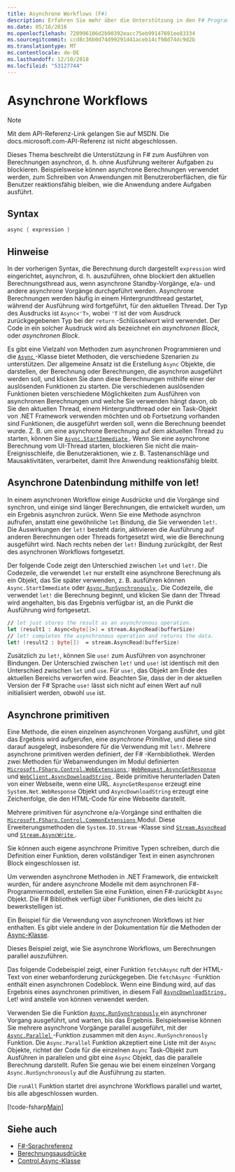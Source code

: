 ```yaml
---
title: Asynchrone Workflows (F#)
description: Erfahren Sie mehr über die Unterstützung in den F# Programmiersprache zum Ausführen von Berechnungen asynchron, die ausgeführt werden, ohne die Ausführung weiterer Aufgaben zu blockieren.
ms.date: 05/16/2016
ms.openlocfilehash: 720996106d2b90392eacc75eb99147691ee83334
ms.sourcegitcommit: ccd8c36b0d74d99291d41aceb14cf98d74dc9d2b
ms.translationtype: MT
ms.contentlocale: de-DE
ms.lasthandoff: 12/10/2018
ms.locfileid: "53127744"
---
```

# <a name="asynchronous-workflows"></a>Asynchrone Workflows

> [!NOTE]
> Mit dem API-Referenz-Link gelangen Sie auf MSDN.  Die docs.microsoft.com-API-Referenz ist nicht abgeschlossen.

Dieses Thema beschreibt die Unterstützung in F# zum Ausführen von Berechnungen asynchron, d. h. ohne Ausführung weiterer Aufgaben zu blockieren. Beispielsweise können asynchrone Berechnungen verwendet werden, zum Schreiben von Anwendungen mit Benutzeroberflächen, die für Benutzer reaktionsfähig bleiben, wie die Anwendung andere Aufgaben ausführt.

## <a name="syntax"></a>Syntax

```fsharp
async { expression }
```

## <a name="remarks"></a>Hinweise

In der vorherigen Syntax, die Berechnung durch dargestellt `expression` wird eingerichtet, asynchron, d. h. auszuführen, ohne blockiert den aktuellen Berechnungsthread aus, wenn asynchrone Standby-Vorgänge, e/a- und andere asynchrone Vorgänge durchgeführt werden. Asynchrone Berechnungen werden häufig in einem Hintergrundthread gestartet, während der Ausführung wird fortgeführt, für den aktuellen Thread. Der Typ des Ausdrucks ist `Async<'T>`, wobei `'T` ist der vom Ausdruck zurückgegebenen Typ bei der `return` -Schlüsselwort wird verwendet. Der Code in ein solcher Ausdruck wird als bezeichnet ein *asynchronen Block*, oder *asynchronen Block*.

Es gibt eine Vielzahl von Methoden zum asynchronen Programmieren und die [ `Async` ](https://msdn.microsoft.com/library/03eb4d12-a01a-4565-a077-5e83f17cf6f7) -Klasse bietet Methoden, die verschiedene Szenarien zu unterstützen. Der allgemeine Ansatz ist die Erstellung `Async` Objekte, die darstellen, der Berechnung oder Berechnungen, die asynchron ausgeführt werden soll, und klicken Sie dann diese Berechnungen mithilfe einer der auslösenden Funktionen zu starten. Die verschiedenen auslösenden Funktionen bieten verschiedene Möglichkeiten zum Ausführen von asynchronen Berechnungen und welche Sie verwenden hängt davon, ob Sie den aktuellen Thread, einem Hintergrundthread oder ein Task-Objekt von .NET Framework verwenden möchten und ob Fortsetzung vorhanden sind Funktionen, die ausgeführt werden soll, wenn die Berechnung beendet wurde. Z. B. um eine asynchrone Berechnung auf dem aktuellen Thread zu starten, können Sie [ `Async.StartImmediate` ](https://msdn.microsoft.com/library/2f71d1cc-187f-48cf-ac66-e7fda41c46e3). Wenn Sie eine asynchrone Berechnung vom UI-Thread starten, blockieren Sie nicht die main-Ereignisschleife, die Benutzeraktionen, wie z. B. Tastenanschläge und Mausaktivitäten, verarbeitet, damit Ihre Anwendung reaktionsfähig bleibt.

## <a name="asynchronous-binding-by-using-let"></a>Asynchrone Datenbindung mithilfe von let!

In einem asynchronen Workflow einige Ausdrücke und die Vorgänge sind synchron, und einige sind länger Berechnungen, die entwickelt wurden, um ein Ergebnis asynchron zurück. Wenn Sie eine Methode asynchron aufrufen, anstatt eine gewöhnliche `let` Bindung, die Sie verwenden `let!`. Die Auswirkungen der `let!` besteht darin, aktivieren die Ausführung auf anderen Berechnungen oder Threads fortgesetzt wird, wie die Berechnung ausgeführt wird. Nach rechts neben der `let!` Bindung zurückgibt, der Rest des asynchronen Workflows fortgesetzt.

Der folgende Code zeigt den Unterschied zwischen `let` und `let!`. Die Codezeile, die verwendet `let` nur erstellt eine asynchrone Berechnung als ein Objekt, das Sie später verwenden, z. B. ausführen können `Async.StartImmediate` oder [ `Async.RunSynchronously` ](https://msdn.microsoft.com/library/0a6663a9-50f2-4d38-8bf3-cefd1a51fd6b). Die Codezeile, die verwendet `let!` die Berechnung beginnt, und klicken Sie dann der Thread wird angehalten, bis das Ergebnis verfügbar ist, an die Punkt die Ausführung wird fortgesetzt.

```fsharp
// let just stores the result as an asynchronous operation.
let (result1 : Async<byte[]>) = stream.AsyncRead(bufferSize)
// let! completes the asynchronous operation and returns the data.
let! (result2 : byte[])  = stream.AsyncRead(bufferSize)
```

Zusätzlich zu `let!`, können Sie `use!` zum Ausführen von asynchroner Bindungen. Der Unterschied zwischen `let!` und `use!` ist identisch mit den Unterschied zwischen `let` und `use`. Für `use!`, das Objekt am Ende des aktuellen Bereichs verworfen wird. Beachten Sie, dass der in der aktuellen Version der F# Sprache `use!` lässt sich nicht auf einen Wert auf null initialisiert werden, obwohl `use` ist.

## <a name="asynchronous-primitives"></a>Asynchrone primitiven

Eine Methode, die einen einzelnen asynchronen Vorgang ausführt, und gibt das Ergebnis wird aufgerufen, eine *asynchrone Primitive*, und diese sind darauf ausgelegt, insbesondere für die Verwendung mit `let!`. Mehrere asynchrone primitiven werden definiert, der F# -Kernbibliothek. Werden zwei Methoden für Webanwendungen im Modul definierten [ `Microsoft.FSharp.Control.WebExtensions` ](https://msdn.microsoft.com/library/95ef17bc-ee3f-44ba-8a11-c90fcf4cf003): [ `WebRequest.AsyncGetResponse` ](https://msdn.microsoft.com/library/09a60c31-e6e2-4b5c-ad23-92a86e50060c) und [ `WebClient.AsyncDownloadString` ](https://msdn.microsoft.com/library/8a85a9b7-f712-4cac-a0ce-0a797f8ea32a). Beide primitive herunterladen Daten von einer Webseite, wenn eine URL. `AsyncGetResponse` erzeugt eine `System.Net.WebResponse` Objekt und `AsyncDownloadString` erzeugt eine Zeichenfolge, die den HTML-Code für eine Webseite darstellt.

Mehrere primitiven für asynchrone e/a-Vorgänge sind enthalten die [ `Microsoft.FSharp.Control.CommonExtensions` ](https://msdn.microsoft.com/library/2edb67cb-6814-4a30-849f-b6dbdd042396) Modul. Diese Erweiterungsmethoden die `System.IO.Stream` -Klasse sind [ `Stream.AsyncRead` ](https://msdn.microsoft.com/library/85698aaa-bdda-47e6-abed-3730f59fda5e) und [ `Stream.AsyncWrite` ](https://msdn.microsoft.com/library/1b0a2751-e42a-47e1-bd27-020224adc618).

Sie können auch eigene asynchrone Primitive Typen schreiben, durch die Definition einer Funktion, deren vollständiger Text in einen asynchronen Block eingeschlossen ist.

Um verwenden asynchrone Methoden in .NET Framework, die entwickelt wurden, für andere asynchrone Modelle mit dem asynchronen F#-Programmiermodell, erstellen Sie eine Funktion, einen F#-zurückgibt `Async` Objekt. Die F# Bibliothek verfügt über Funktionen, die dies leicht zu bewerkstelligen ist.

Ein Beispiel für die Verwendung von asynchronen Workflows ist hier enthalten. Es gibt viele andere in der Dokumentation für die Methoden der [Async-Klasse](https://msdn.microsoft.com/library/03eb4d12-a01a-4565-a077-5e83f17cf6f7).

Dieses Beispiel zeigt, wie Sie asynchrone Workflows, um Berechnungen parallel auszuführen.

Das folgende Codebeispiel zeigt, einer Funktion `fetchAsync` ruft der HTML-Text von einer webanforderung zurückgegeben. Die `fetchAsync` -Funktion enthält einen asynchronen Codeblock. Wenn eine Bindung wird, auf das Ergebnis eines asynchronen primitiven, in diesem Fall [ `AsyncDownloadString` ](https://msdn.microsoft.com/library/8a85a9b7-f712-4cac-a0ce-0a797f8ea32a), Let! wird anstelle von können verwendet werden.

Verwenden Sie die Funktion [ `Async.RunSynchronously` ](https://msdn.microsoft.com/library/0a6663a9-50f2-4d38-8bf3-cefd1a51fd6b) ein asynchroner Vorgang ausgeführt, und warten, bis das Ergebnis. Beispielsweise können Sie mehrere asynchrone Vorgänge parallel ausgeführt, mit der [ `Async.Parallel` ](https://msdn.microsoft.com/library/aa9b0355-2d55-4858-b943-cbe428de9dc4) -Funktion zusammen mit den `Async.RunSynchronously` Funktion. Die `Async.Parallel` Funktion akzeptiert eine Liste mit der `Async` Objekte, richtet der Code für die einzelnen `Async` Task-Objekt zum Ausführen in parallelen und gibt eine `Async` Objekt, das die parallele Berechnung darstellt. Rufen Sie genau wie bei einem einzelnen Vorgang `Async.RunSynchronously` auf die Ausführung zu starten.

Die `runAll` Funktion startet drei asynchrone Workflows parallel und wartet, bis alle abgeschlossen wurden.

[!code-fsharp[Main](../../../samples/snippets/fsharp/lang-ref-2/snippet8003.fs)]

## <a name="see-also"></a>Siehe auch

- [F#-Sprachreferenz](index.md)
- [Berechnungsausdrücke](computation-expressions.md)
- [Control.Async-Klasse](https://msdn.microsoft.com/visualfsharpdocs/conceptual/control.async-class-%5bfsharp%5d)
